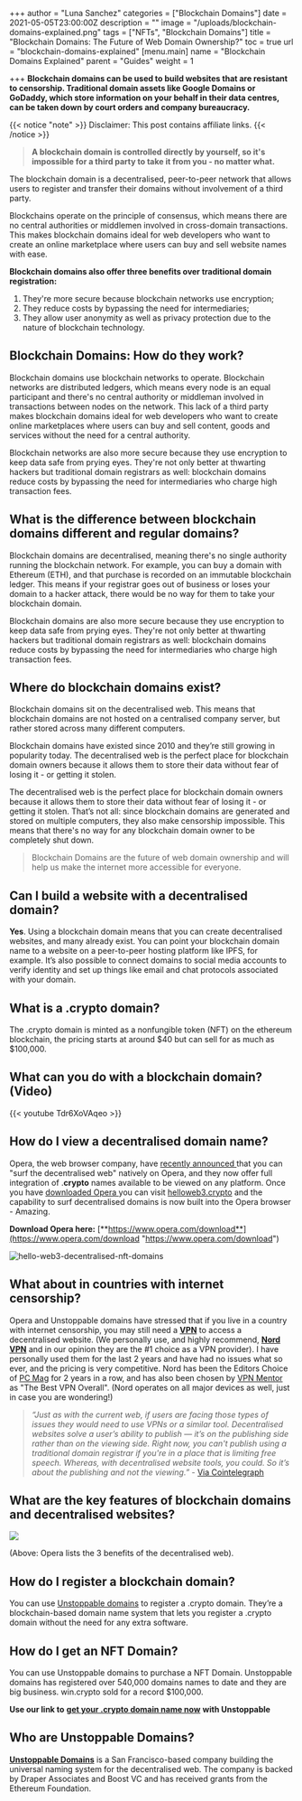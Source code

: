 +++
author = "Luna Sanchez"
categories = ["Blockchain Domains"]
date = 2021-05-05T23:00:00Z
description = ""
image = "/uploads/blockchain-domains-explained.png"
tags = ["NFTs", "Blockchain Domains"]
title = "Blockchain Domains: The Future of Web Domain Ownership?"
toc = true
url = "blockchain-domains-explained"
[menu.main]
name = "Blockchain Domains Explained"
parent = "Guides"
weight = 1

+++
**Blockchain domains can be used to build websites that are resistant to censorship. Traditional domain assets like Google Domains or GoDaddy, which store information on your behalf in their data centres, can be taken down by court orders and company bureaucracy.**

{{< notice "note" >}} Disclaimer: This post contains affiliate links.  {{< /notice >}}

> **A blockchain domain is controlled directly by yourself, so it's impossible for a third party to take it from you - no matter what.**

The blockchain domain is a decentralised, peer-to-peer network that allows users to register and transfer their domains without involvement of a third party.

Blockchains operate on the principle of consensus, which means there are no central authorities or middlemen involved in cross-domain transactions. This makes blockchain domains ideal for web developers who want to create an online marketplace where users can buy and sell website names with ease.

**Blockchain domains also offer three benefits over traditional domain registration:**

1. They're more secure because blockchain networks use encryption;
2. They reduce costs by bypassing the need for intermediaries;
3. They allow user anonymity as well as privacy protection due to the nature of blockchain technology.

## Blockchain Domains: How do they work?

Blockchain domains use blockchain networks to operate. Blockchain networks are distributed ledgers, which means every node is an equal participant and there's no central authority or middleman involved in transactions between nodes on the network. This lack of a third party makes blockchain domains ideal for web developers who want to create online marketplaces where users can buy and sell content, goods and services without the need for a central authority.

Blockchain networks are also more secure because they use encryption to keep data safe from prying eyes. They're not only better at thwarting hackers but traditional domain registrars as well: blockchain domains reduce costs by bypassing the need for intermediaries who charge high transaction fees.

## What is the difference between blockchain domains different and regular domains?

Blockchain domains are decentralised, meaning there's no single authority running the blockchain network. For example, you can buy a domain with Ethereum (ETH), and that purchase is recorded on an immutable blockchain ledger. This means if your registrar goes out of business or loses your domain to a hacker attack, there would be no way for them to take your blockchain domain.

Blockchain domains are also more secure because they use encryption to keep data safe from prying eyes. They're not only better at thwarting hackers but traditional domain registrars as well: blockchain domains reduce costs by bypassing the need for intermediaries who charge high transaction fees.

## Where do blockchain domains exist?

Blockchain domains sit on the decentralised web. This means that blockchain domains are not hosted on a centralised company server, but rather stored across many different computers.

Blockchain domains have existed since 2010 and they’re still growing in popularity today. The decentralised web is the perfect place for blockchain domain owners because it allows them to store their data without fear of losing it - or getting it stolen.

The decentralised web is the perfect place for blockchain domain owners because it allows them to store their data without fear of losing it - or getting it stolen. That’s not all: since blockchain domains are generated and stored on multiple computers, they also make censorship impossible. This means that there's no way for any blockchain domain owner to be completely shut down.

> Blockchain Domains are the future of web domain ownership and will help us make the internet more accessible for everyone.

## Can I build a website with a decentralised domain?

**Yes**. Using a blockchain domain means that you can create decentralised websites, and many already exist. You can point your blockchain domain name to a website on a peer-to-peer hosting platform like IPFS, for example. It’s also possible to connect domains to social media accounts to verify identity and set up things like email and chat protocols associated with your domain.

## What is a .crypto domain?

The .crypto domain is minted as a nonfungible token (NFT) on the ethereum blockchain, the pricing starts at around $40 but can sell for as much as $100,000.

## What can you do with a blockchain domain? (Video)

{{< youtube Tdr6XoVAqeo >}}

## How do I view a decentralised domain name?

Opera, the web browser company, have [recently announced ](https://cointelegraph.com/news/web-browser-opera-integrates-crypto-domain-names-for-users-on-any-device)that you can "surf the decentralised web" natively on Opera, and they now offer full integration of .**crypto** names available to be viewed on any platform.  Once you have [downloaded Opera ](https://www.opera.com/download)you can visit [helloweb3.crypto](helloweb3.crypto) and the capability to surf decentralised domains is now built into the Opera browser - Amazing.

**Download Opera here:** [**https://www.opera.com/download**](https://www.opera.com/download "https://www.opera.com/download")

![hello-web3-decentralised-nft-domains](/uploads/opera-unstopabble-screenshot-domains-nft.png)

## What about in countries with internet censorship?

Opera and Unstoppable domains have stressed that if you live in a country with internet censorship, you may still need a [**VPN**](/link/nord-vpn) to access a decentralised website.  (We personally use, and highly recommend, [**Nord VPN**](/link/nord-vpn) and in our opinion they are the #1 choice as a VPN provider).  I have personally used them for the last 2 years and have had no issues what so ever, and the pricing is very competitive.  Nord has been the Editors Choice of [PC Mag](https://pcmag.com/) for 2 years in a row, and has also been chosen by [VPN Mentor](https://www.vpnmentor.com/) as "The Best VPN Overall".  (Nord operates on all major devices as well, just in case you are wondering!)

> _“Just as with the current web, if users are facing those types of issues they would need to use VPNs or a similar tool. Decentralised websites solve a user’s ability to publish — it’s on the publishing side rather than on the viewing side. Right now, you can't publish using a traditional domain registrar if you're in a place that is limiting free speech. Whereas, with decentralised website tools, you could. So it’s about the publishing and not the viewing.”_ - [Via Cointelegraph](https://cointelegraph.com/news/opera-becomes-first-major-browser-to-integrate-crypto-domain-extension)

## What are the key features of blockchain domains and decentralised websites?

![](/uploads/web3-decentralisation-ownership-security.png)

(Above: Opera lists the 3 benefits of the decentralised web).

## How do I register a blockchain domain?

You can use [Unstoppable domains](/link/unstoppable-domains) to register a .crypto domain. They’re a blockchain-based domain name system that lets you register a .crypto domain without the need for any extra software.

## How do I get an NFT Domain?

You can use Unstoppable domains to purchase a NFT Domain. Unstoppable domains has registered over 540,000 domains names to date and they are big business. win.crypto sold for a record $100,000.

**Use our link to** [**get your .crypto domain name now**](/link/unstoppable-domains) **with Unstoppable**

## Who are Unstoppable Domains?

[**Unstoppable Domains**](/link/unstoppable-domains) is a San Francisco-based company building the universal naming system for the decentralised web. The company is backed by Draper Associates and Boost VC and has received grants from the Ethereum Foundation.

##